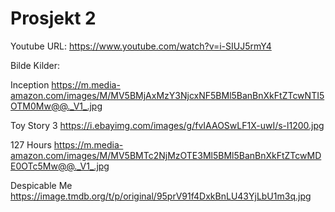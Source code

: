 Prosjekt 2
=======
Youtube URL: https://www.youtube.com/watch?v=i-SIUJ5rmY4





Bilde Kilder:

Inception
https://m.media-amazon.com/images/M/MV5BMjAxMzY3NjcxNF5BMl5BanBnXkFtZTcwNTI5OTM0Mw@@._V1_.jpg

Toy Story 3
https://i.ebayimg.com/images/g/fvIAAOSwLF1X-uwI/s-l1200.jpg

127 Hours
https://m.media-amazon.com/images/M/MV5BMTc2NjMzOTE3Ml5BMl5BanBnXkFtZTcwMDE0OTc5Mw@@._V1_.jpg

Despicable Me
https://image.tmdb.org/t/p/original/95prV91f4DxkBnLU43YjLbU1m3q.jpg